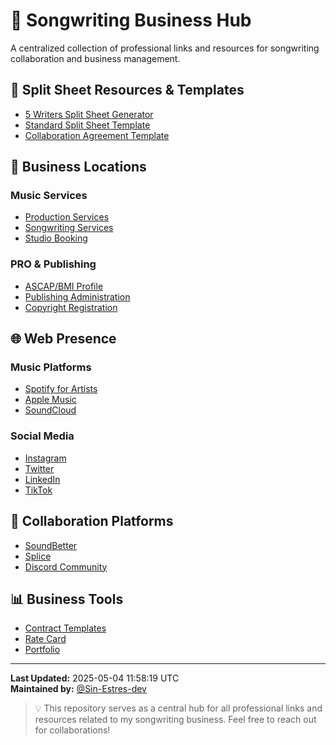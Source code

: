 # 🎵 Songwriting Business Hub

A centralized collection of professional links and resources for songwriting collaboration and business management.

## 📝 Split Sheet Resources & Templates
- [5 Writers Split Sheet Generator](https://github.com/Sin-Estres-dev/song-split-sheet-for-5-writers)
- [Standard Split Sheet Template]() <!-- Add your standard template link -->
- [Collaboration Agreement Template]() <!-- Add your agreement template -->

## 💼 Business Locations
### Music Services
- [Production Services]() <!-- Add your production service link -->
- [Songwriting Services]() <!-- Add your songwriting service link -->
- [Studio Booking]() <!-- Add your studio booking link -->

### PRO & Publishing
- [ASCAP/BMI Profile]() <!-- Add your PRO profile -->
- [Publishing Administration]() <!-- Add your publishing admin link -->
- [Copyright Registration]() <!-- Add your copyright portal -->

## 🌐 Web Presence
### Music Platforms
- [Spotify for Artists]() <!-- Add your Spotify profile -->
- [Apple Music]() <!-- Add your Apple Music profile -->
- [SoundCloud]() <!-- Add your SoundCloud profile -->

### Social Media
- [Instagram]() <!-- Add your Instagram profile -->
- [Twitter]() <!-- Add your Twitter profile -->
- [LinkedIn]() <!-- Add your LinkedIn profile -->
- [TikTok]() <!-- Add your TikTok profile -->

## 🤝 Collaboration Platforms
- [SoundBetter]() <!-- Add collaboration profile -->
- [Splice]() <!-- Add producer profile -->
- [Discord Community]() <!-- Add Discord server -->

## 📊 Business Tools
- [Contract Templates]() <!-- Add your contract templates -->
- [Rate Card]() <!-- Add your rate card -->
- [Portfolio]() <!-- Add your portfolio -->

---

**Last Updated:** 2025-05-04 11:58:19 UTC  
**Maintained by:** [@Sin-Estres-dev](https://github.com/Sin-Estres-dev)

> 💡 This repository serves as a central hub for all professional links and resources related to my songwriting business. Feel free to reach out for collaborations!
